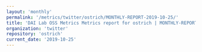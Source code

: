 ```yaml
---
layout: 'monthly'
permalink: '/metrics/twitter/ostrich/MONTHLY-REPORT-2019-10-25/'
title: 'DAI Lab OSS Metrics Metrics report for ostrich | MONTHLY-REPORT-2019-10-25'
organization: 'twitter'
repository: 'ostrich'
current_date: '2019-10-25'
---
```

